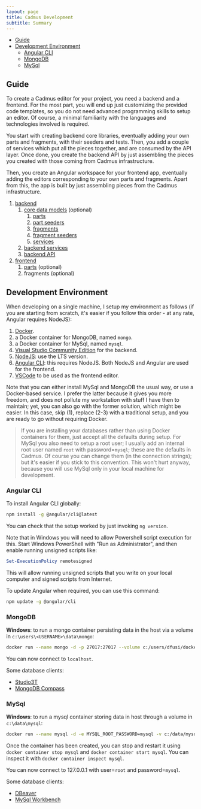 ```yaml
---
layout: page
title: Cadmus Development
subtitle: Summary
---
```


- [Guide](#guide)
- [Development Environment](#development-environment)
  - [Angular CLI](#angular-cli)
  - [MongoDB](#mongodb)
  - [MySql](#mysql)

## Guide

To create a Cadmus editor for your project, you need a backend and a frontend. For the most part, you will end up just customizing the provided code templates, so you do not need advanced programming skills to setup an editor. Of course, a minimal familiarity with the languages and technologies involved is required.

You start with creating backend core libraries, eventually adding your own parts and fragments, with their seeders and tests. Then, you add a couple of services which put all the pieces together, and are consumed by the API layer. Once done, you create the backend API by just assembling the pieces you created with those coming from Cadmus infrastructure.

Then, you create an Angular workspace for your frontend app, eventually adding the editors corresponding to your own parts and fragments. Apart from this, the app is built by just assembling pieces from the Cadmus infrastructure.

1. [backend](backend.md)
   1. [core data models](backend-core.md) (optional)
      1. [parts](backend-part.md)
      2. [part seeders](backend-part-seeder.md)
      3. [fragments](backend-fragment.md)
      4. [fragment seeders](backend-fragment-seeder.md)
      5. [services](backend-core-svc.md)
   2. [backend services](backend-core-svc.md)
   3. [backend API](backend-api.md)
2. [frontend](frontend.md)
   1. [parts](frontend-part.md) (optional)
   2. fragments (optional)

## Development Environment

When developing on a single machine, I setup my environment as follows (if you are starting from scratch, it's easier if you follow this order - at any rate, Angular requires NodeJS):

1. [Docker](../docker-setup.md).
2. a Docker container for MongoDB, named `mongo`.
3. a Docker container for MySql, named `mysql`.
4. [Visual Studio Community Edition](https://visualstudio.microsoft.com/vs/community/) for the backend.
5. [NodeJS](https://nodejs.org/en/download/): use the LTS version.
6. [Angular CLI](https://angular.io/cli): this requires NodeJS. Both NodeJS and Angular are used for the frontend.
7. [VSCode](https://code.visualstudio.com/download) to be used as the frontend editor.

Note that you can either install MySql and MongoDB the usual way, or use a Docker-based service. I prefer the latter because it gives you more freedom, and does not pollute my workstation with stuff I have then to maintain; yet, you can also go with the former solution, which might be easier. In this case, skip (1), replace (2-3) with a traditional setup, and you are ready to go without requiring Docker.

>If you are installing your databases rather than using Docker containers for them, just accept all the defaults during setup. For MySql you also need to setup a root user; I usually add an internal root user named `root` with password=`mysql`; these are the defaults in Cadmus. Of course you can change them (in the connection strings); but it's easier if you stick to this convention. This won't hurt anyway, because you will use MySql only in your local machine for development.

### Angular CLI

To install Angular CLI globally:

```bash
npm install -g @angular/cli@latest
```

You can check that the setup worked by just invoking `ng version`.

Note that in Windows you will need to allow Powershell script execution for this. Start Windows PowerShell with "Run as Administrator", and then enable running unsigned scripts like:

```ps1
Set-ExecutionPolicy remotesigned
```

This will allow running unsigned scripts that you write on your local computer and signed scripts from Internet.

To update Angular when required, you can use this command:

```bash
npm update -g @angular/cli
```

### MongoDB

**Windows**: to run a mongo container persisting data in the host via a volume in `c:\users\<USERNAME>\data\mongo`:

```bash
docker run --name mongo -d -p 27017:27017 --volume c:/users/dfusi/dockerVolMongo/db:/data/db mongo --noauth
```

You can now connect to `localhost`.

Some database clients:

- [Studio3T](https://studio3t.com/)
- [MongoDB Compass](https://www.mongodb.com/products/compass)

### MySql

**Windows**: to run a mysql container storing data in host through a volume in `c:\data\mysql`:

```bash
docker run --name mysql -d -e MYSQL_ROOT_PASSWORD=mysql -v c:/data/mysql:/var/lib/mysql -p 3306:3306 mysql --default-authentication-plugin=mysql_native_password
```

Once the container has been created, you can stop and restart it using `docker container stop mysql` and `docker container start mysql`. You can inspect it with `docker container inspect mysql`.

You can now connect to 127.0.0.1 with user=`root` and password=`mysql`.

Some database clients:

- [DBeaver](https://dbeaver.io/download/)
- [MySql Workbench](https://dev.mysql.com/downloads/workbench/)

